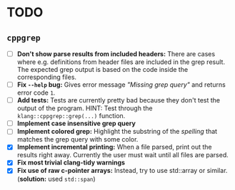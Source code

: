 # TODO

## `cppgrep`
- [ ] **Don't show parse results from included headers:** There are cases where e.g. definitions from header files are
      included in the grep result. The expected grep output is based on the code inside the corresponding files.
- [ ] **Fix `--help` bug:** Gives error message *"Missing grep query"* and returns error code `1`.
- [ ] **Add tests:** Tests are currently pretty bad because they don't test the output of the program. HINT: Test
      through the `klang::cppgrep::grep(...)` function.
- [ ] **Implement case insensitive grep query**
- [ ] **Implement colored grep:** Highlight the substring of the *spelling* that matches the grep query with some color.
- [x] **Implement incremental printing:** When a file parsed, print out the results right away. Currently the user must
      wait until all files are parsed.
- [x] **Fix most trivial clang-tidy warnings**
- [x] **Fix use of raw c-pointer arrays:** Instead, try to use std::array or similar. (**solution:** used `std::span`)